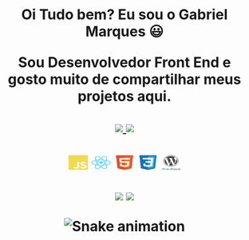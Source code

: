 <div>
  
  <h1 align="center">
    Oi Tudo bem? Eu sou o Gabriel Marques 😃</
  </h1>
  
  <p align="center">
    Sou Desenvolvedor Front End e gosto muito de compartilhar meus projetos aqui.
    <a href="#">
      
<div align="center">
  <a href="https://github.com/GabrielCostaMarques">
    <img height="150em" src="https://github-readme-stats.vercel.app/api?username=GabrielCostaMarques&count_private=true&include_all_commits=true&show_icons=true&theme=dracula&hide_border=false&show_owner=true"/>
    <img height="150em" src="https://github-readme-stats.vercel.app/api/top-langs/?username=GabrielCostaMarques&theme=dracula&hide_border=false&&layout=compact"/>
  </a>
</div>

<div align="center" valign="top"><br>
  <img align="center" alt="Rafa-Js" height="30" width="40" src="https://raw.githubusercontent.com/devicons/devicon/master/icons/javascript/javascript-plain.svg">
  <img align="center" alt="Rafa-React" height="30" width="40" src="https://raw.githubusercontent.com/devicons/devicon/master/icons/react/react-original.svg">
  <img align="center" alt="Rafa-HTML" height="30" width="40" src="https://raw.githubusercontent.com/devicons/devicon/master/icons/html5/html5-original.svg">
  <img align="center" alt="Rafa-CSS" height="30" width="40" src="https://raw.githubusercontent.com/devicons/devicon/master/icons/css3/css3-original.svg">
   <img align="center" alt="Rafa-wordpress" height="30" width="40" src="https://raw.githubusercontent.com/devicons/devicon/master/icons/wordpress/wordpress-original.svg">
</div><br>

<div>
   <a href="https://www.linkedin.com/in/gabriel-marques-6b4b22208" target="_blank"><img src="https://img.shields.io/badge/-LinkedIn-%230077B5?style=for-the-badge&logo=linkedin&logoColor=white" target="_blank"></a> 
  <a href="https://instagram.com/bielcmqs" target="_blank"><img src="https://img.shields.io/badge/-Instagram-%23E4405F?style=for-the-badge&logo=instagram&logoColor=white" target="_blank"></a>
</div>

<div align="center">

  ![Snake animation](https://github.com/danielbped/danielbped/blob/output/github-contribution-grid-snake.svg)
  
</div>
